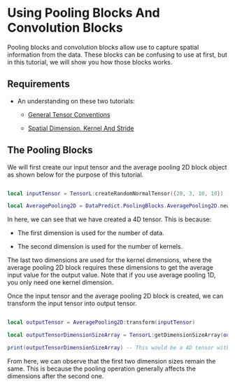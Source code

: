 # Using Pooling Blocks And Convolution Blocks

Pooling blocks and convolution blocks allow use to capture spatial information from the data. These blocks can be confusing to use at first, but in this tutorial, we will show you how those blocks works.

## Requirements

* An understanding on these two tutorials:

  * [General Tensor Conventions](GeneralTensorConventions.md)

  * [Spatial Dimension, Kernel And Stride](SpatialDimensionKernelAndStride.md)

## The Pooling Blocks

We will first create our input tensor and the average pooling 2D block object as shown below for the purpose of this tutorial.

```lua

local inputTensor = TensorL:createRandomNormalTensor({20, 3, 10, 10}) -- Creating a 4D tensor with the size of 20 x 3 x 10 x 10.

local AveragePooling2D = DataPredict.PoolingBlocks.AveragePooling2D.new({kernelDimensionSizeArray = {2, 2}, strideDimensionSizeArray = {2, 2})

```

In here, we can see that we have created a 4D tensor. This is because:

* The first dimension is used for the number of data.

* The second dimension is used for the number of kernels.

The last two dimensions are used for the kernel dimensions, where the average pooling 2D block requires these dimensions to get the average input value for the output value. Note that if you use average pooling 1D, you only need one kernel dimension.

Once the input tensor and the average pooling 2D block is created, we can transform the input tensor into output tensor.

```lua

local outputTensor = AveragePooling2D:transform(inputTensor)

local outputTensorDimensionSizeArray = TensorL:getDimensionSizeArray(outputTensor)

print(outputTensorDimensionSizeArray) -- This would be a 4D tensor with the size of 20 x 3 x 5 x 5.

```

From here, we can observe that the first two dimension sizes remain the same. This is because the pooling operation generally affects the dimensions after the second one.
